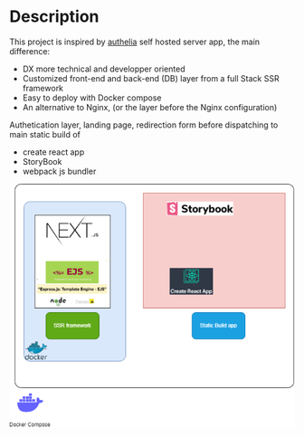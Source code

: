 # Description
This project is inspired by [authelia](https://www.authelia.com/) self hosted server app, the main difference:
- DX more technical and developper oriented
- Customized front-end and back-end (DB) layer from a full Stack SSR framework
- Easy to deploy with Docker compose 
- An alternative to Nginx, (or the layer before the Nginx configuration)

Authetication layer, landing page, redirection form before dispatching to main static build of

- create react app
- StoryBook
- webpack js bundler 

![diagram](./assets/diagram.drawio.png)